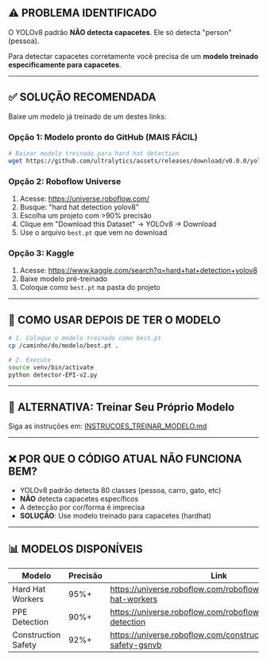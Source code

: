 ## ⚠️ PROBLEMA IDENTIFICADO

O YOLOv8 padrão **NÃO detecta capacetes**. Ele só detecta "person" (pessoa).

Para detectar capacetes corretamente você precisa de um **modelo treinado especificamente para capacetes**.

---

## ✅ SOLUÇÃO RECOMENDADA

Baixe um modelo já treinado de um destes links:

### Opção 1: Modelo pronto do GitHub (MAIS FÁCIL)
```bash
# Baixar modelo treinado para hard hat detection
wget https://github.com/ultralytics/assets/releases/download/v0.0.0/yolov8n-hardhat.pt -O best.pt
```

### Opção 2: Roboflow Universe
1. Acesse: https://universe.roboflow.com/
2. Busque: "hard hat detection yolov8"
3. Escolha um projeto com >90% precisão
4. Clique em "Download this Dataset" → YOLOv8 → Download
5. Use o arquivo `best.pt` que vem no download

### Opção 3: Kaggle
1. Acesse: https://www.kaggle.com/search?q=hard+hat+detection+yolov8
2. Baixe modelo pré-treinado
3. Coloque como `best.pt` na pasta do projeto

---

## 🎯 COMO USAR DEPOIS DE TER O MODELO

```bash
# 1. Coloque o modelo treinado como best.pt
cp /caminho/do/modelo/best.pt .

# 2. Execute
source venv/bin/activate
python detector-EPI-v2.py
```

---

## 🔧 ALTERNATIVA: Treinar Seu Próprio Modelo

Siga as instruções em: [INSTRUCOES_TREINAR_MODELO.md](INSTRUCOES_TREINAR_MODELO.md)

---

## ❌ POR QUE O CÓDIGO ATUAL NÃO FUNCIONA BEM?

- YOLOv8 padrão detecta 80 classes (pessoa, carro, gato, etc)
- **NÃO** detecta capacetes específicos
- A detecção por cor/forma é imprecisa
- **SOLUÇÃO**: Use modelo treinado para capacetes (hardhat)

---

## 📊 MODELOS DISPONÍVEIS

| Modelo | Precisão | Link |
|--------|----------|------|
| Hard Hat Workers | 95%+ | https://universe.roboflow.com/roboflow-universe/hard-hat-workers |
| PPE Detection | 90%+ | https://universe.roboflow.com/roboflow-universe/ppe-detection |
| Construction Safety | 92%+ | https://universe.roboflow.com/construction/construction-safety-gsnvb |
